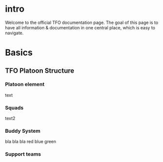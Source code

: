 # intro

Welcome to the official TFO documentation page.
The goal of this page is to have all information & documentation in one central place, which is easy to navigate.

# Basics

## TFO Platoon Structure

### Platoon element

text

### Squads

text2

### Buddy System

bla bla bla red blue green

### Support teams
